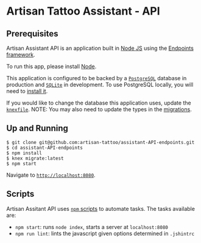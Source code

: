 # Artisan Tattoo Assistant - API

## Prerequisites

Artisan Assistant API is an application built in [Node JS](https://nodejs.org/) using the [Endpoints framework](https://github.com/endpoints). 

To run this app, please install [Node](https://nodejs.org/download/). 

This application is configured to be backed by a [`PostgreSQL`](http://www.postgresql.org/) database in production and [`SQLite`](https://www.sqlite.org/) in development. To use PostgreSQL locally, you will need to [install it](http://www.postgresql.org/download/).

If you would like to change the database this application uses, update the [`knexfile`](https://github.com/artisan-tattoo/assistant-API-endpoints/blob/master/knexfile.js). NOTE: You may also need to update the types in the [migrations](https://github.com/artisan-tattoo/assistant-API-endpoints/tree/master/migrations).

## Up and Running

```
$ git clone git@github.com:artisan-tattoo/assistant-API-endpoints.git
$ cd assistant-API-endpoints
$ npm install
$ knex migrate:latest
$ npm start
```

Navigate to [`http://localhost:8080`](http://localhost:8080).

## Scripts

Artisan Assitant API uses [`npm` scripts](https://docs.npmjs.com/misc/scripts) to automate tasks. The tasks available are:

- `npm start`: runs `node index`, starts a server at `localhost:8080`
- `npm run lint`: lints the javascript given options determined in `.jshintrc`
